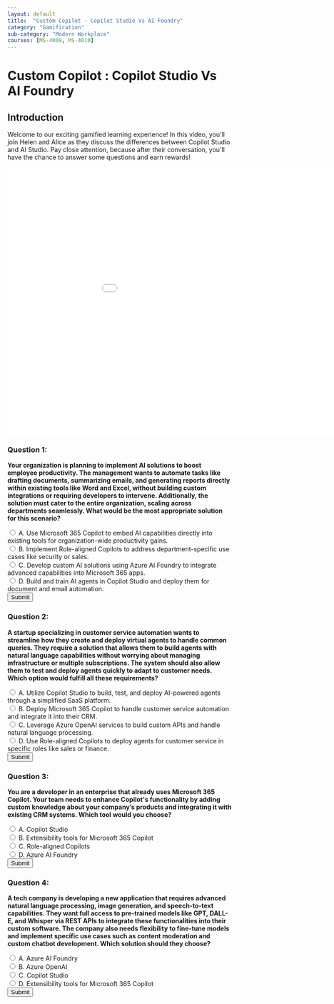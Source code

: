 ```yaml
---
layout: default
title:  "Custom Copilot - Copilot Studio Vs AI Foundry"
category: "Gamification"
sub-category: "Modern Workplace"
courses: [MS-4009, MS-4010]
---
```


# Custom Copilot : Copilot Studio Vs AI Foundry

## Introduction

Welcome to our exciting gamified learning experience! In this video, you'll join Helen and Alice as they discuss the differences between Copilot Studio and AI Studio. Pay close attention, because after their conversation, you'll have the chance to answer some questions and earn rewards!

<iframe class="smart-player-embed-iframe" id="embeddedSmartPlayerInstance" src="/iengage/project-files/gamification/Modern Workspace/videos/customcopilot/customcopilot.mp4?embedIFrameId=embeddedSmartPlayerInstance" width="1024" height="600" scrolling="no" frameborder="0" webkitAllowFullScreen mozallowfullscreen allowFullScreen></iframe>


### Question 1:
**Your organization is planning to implement AI solutions to boost employee productivity. The management wants to automate tasks like drafting documents, summarizing emails, and generating reports directly within existing tools like Word and Excel, without building custom integrations or requiring developers to intervene. Additionally, the solution must cater to the entire organization, scaling across departments seamlessly. What would be the most appropriate solution for this scenario?**

<form id="quizForm1">
  <input type="radio" id="q1a" name="q1" value="A">
  <label for="q1a">A. Use Microsoft 365 Copilot to embed AI capabilities directly into existing tools for organization-wide productivity gains.</label><br>
  <input type="radio" id="q1b" name="q1" value="B">
  <label for="q1b">B. Implement Role-aligned Copilots to address department-specific use cases like security or sales.</label><br>
  <input type="radio" id="q1c" name="q1" value="C">
  <label for="q1c">C. Develop custom AI solutions using Azure AI Foundry to integrate advanced capabilities into Microsoft 365 apps.</label><br>
  <input type="radio" id="q1d" name="q1" value="D">
  <label for="q1d">D. Build and train AI agents in Copilot Studio and deploy them for document and email automation.</label><br>
  <button type="button" onclick="checkAnswer1()" class="styled-button">Submit</button>
</form>

<p id="result1"></p>

### Question 2:
**A startup specializing in customer service automation wants to streamline how they create and deploy virtual agents to handle common queries. They require a solution that allows them to build agents with natural language capabilities without worrying about managing infrastructure or multiple subscriptions. The system should also allow them to test and deploy agents quickly to adapt to customer needs. Which option would fulfill all these requirements?**

<form id="quizForm2">
  <input type="radio" id="q2a" name="q2" value="A">
  <label for="q2a">A. Utilize Copilot Studio to build, test, and deploy AI-powered agents through a simplified SaaS platform.</label><br>
  <input type="radio" id="q2b" name="q2" value="B">
  <label for="q2b">B. Deploy Microsoft 365 Copilot to handle customer service automation and integrate it into their CRM.</label><br>
  <input type="radio" id="q2c" name="q2" value="C">
  <label for="q2c">C. Leverage Azure OpenAI services to build custom APIs and handle natural language processing.</label><br>
  <input type="radio" id="q2d" name="q2" value="D">
  <label for="q2d">D. Use Role-aligned Copilots to deploy agents for customer service in specific roles like sales or finance.</label><br>
  <button type="button" onclick="checkAnswer2()" class="styled-button">Submit</button>
</form>

<p id="result2"></p>

### Question 3:
**You are a developer in an enterprise that already uses Microsoft 365 Copilot. Your team needs to enhance Copilot's functionality by adding custom knowledge about your company’s products and integrating it with existing CRM systems. Which tool would you choose?**

<form id="quizForm3">
  <input type="radio" id="q3a" name="q3" value="A">
  <label for="q3a">A. Copilot Studio</label><br>
  <input type="radio" id="q3b" name="q3" value="B">
  <label for="q3b">B. Extensibility tools for Microsoft 365 Copilot</label><br>
  <input type="radio" id="q3c" name="q3" value="C">
  <label for="q3c">C. Role-aligned Copilots</label><br>
  <input type="radio" id="q3d" name="q3" value="D">
  <label for="q3d">D. Azure AI Foundry</label><br>
  <button type="button" onclick="checkAnswer3()" class="styled-button">Submit</button>
</form>

<p id="result3"></p>

### Question 4:
**A tech company is developing a new application that requires advanced natural language processing, image generation, and speech-to-text capabilities. They want full access to pre-trained models like GPT, DALL-E, and Whisper via REST APIs to integrate these functionalities into their custom software. The company also needs flexibility to fine-tune models and implement specific use cases such as content moderation and custom chatbot development. Which solution should they choose?**

<form id="quizForm4">
  <input type="radio" id="q4a" name="q4" value="A">
  <label for="q4a">A. Azure AI Foundry</label><br>
  <input type="radio" id="q4b" name="q4" value="B">
  <label for="q4b">B. Azure OpenAI</label><br>
  <input type="radio" id="q4c" name="q4" value="C">
  <label for="q4c">C. Copilot Studio</label><br>
  <input type="radio" id="q4d" name="q4" value="D">
  <label for="q4d">D. Extensibility tools for Microsoft 365 Copilot</label><br>
  <button type="button" onclick="checkAnswer4()" class="styled-button">Submit</button>
</form>

<p id="result4"></p>

<script>
  function checkAnswer1() {
    var radios = document.getElementsByName('q1');
    var correctAnswer = 'A';
    var result = document.getElementById('result1');
    var selected = false;

    for (var i = 0; i < radios.length; i++) {
      if (radios[i].checked) {
        selected = true;
        if (radios[i].value === correctAnswer) {
          result.textContent = 'Correct!';
          result.style.color = 'green';
        } else {
          result.textContent = 'Incorrect. Try again!';
          result.style.color = 'red';
        }
        break;
      }
    }

    if (!selected) {
      result.textContent = 'Please select an answer.';
      result.style.color = 'orange';
    }
  }

  function checkAnswer2() {
    var radios = document.getElementsByName('q2');
    var correctAnswer = 'A';
    var result = document.getElementById('result2');
    var selected = false;

    for (var i = 0; i < radios.length; i++) {
      if (radios[i].checked) {
        selected = true;
        if (radios[i].value === correctAnswer) {
          result.textContent = 'Correct!';
          result.style.color = 'green';
        } else {
          result.textContent = 'Incorrect. Try again!';
          result.style.color = 'red';
        }
        break;
      }
    }

    if (!selected) {
      result.textContent = 'Please select an answer.';
      result.style.color = 'orange';
    }
  }

  function checkAnswer3() {
    var radios = document.getElementsByName('q3');
    var correctAnswer = 'B';
    var result = document.getElementById('result3');
    var selected = false;

    for (var i = 0; i < radios.length; i++) {
      if (radios[i].checked) {
        selected = true;
        if (radios[i].value === correctAnswer) {
          result.textContent = 'Correct!';
          result.style.color = 'green';
        } else {
          result.textContent = 'Incorrect. Try again!';
          result.style.color = 'red';
        }
        break;
      }
    }

    if (!selected) {
      result.textContent = 'Please select an answer.';
      result.style.color = 'orange';
    }
  }

  function checkAnswer4() {
    var radios = document.getElementsByName('q4');
    var correctAnswer = 'B';
    var result = document.getElementById('result4');
    var selected = false;

    for (var i = 0; i < radios.length; i++) {
      if (radios[i].checked) {
        selected = true;
        if (radios[i].value === correctAnswer) {
          result.textContent = 'Correct!';
          result.style.color = 'green';
        } else {
          result.textContent = 'Incorrect. Try again!';
          result.style.color = 'red';
        }
        break;
      }
    }

    if (!selected) {
      result.textContent = 'Please select an answer.';
      result.style.color = 'orange';
    }
  }
</script>
